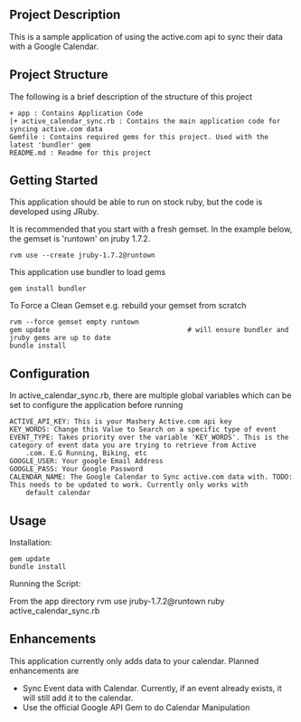 Project Description
-----

This is a sample application of using the active.com api to sync their data with a Google Calendar.

Project Structure
-----
The following is a brief description of the structure of this project

    + app : Contains Application Code
    |+ active_calendar_sync.rb : Contains the main application code for syncing active.com data
    Gemfile : Contains required gems for this project. Used with the latest 'bundler' gem
    README.md : Readme for this project

Getting Started
-----

This application should be able to run on stock ruby, but the code is developed using JRuby.

It is recommended that you start with a fresh gemset. In the example below, the gemset is 'runtown' on jruby 1.7.2.

    rvm use --create jruby-1.7.2@runtown

This application use bundler to load gems

    gem install bundler

To Force a Clean Gemset e.g. rebuild your gemset from scratch

    rvm --force gemset empty runtown
    gem update                                  # will ensure bundler and jruby gems are up to date
    bundle install

Configuration
-----
In active_calendar_sync.rb, there are multiple global variables which can be set to configure the application before running

    ACTIVE_API_KEY: This is your Mashery Active.com api key
    KEY_WORDS: Change this Value to Search on a specific type of event
    EVENT_TYPE: Takes priority over the variable 'KEY_WORDS'. This is the category of event data you are trying to retrieve from Active
        .com. E.G Running, Biking, etc
    GOOGLE_USER: Your google Email Address
    GOOGLE_PASS: Your Google Password
    CALENDAR_NAME: The Google Calendar to Sync active.com data with. TODO: This needs to be updated to work. Currently only works with
        default calendar

Usage
-----

Installation:

    gem update
    bundle install

Running the Script:

From the app directory
    rvm use jruby-1.7.2@runtown
    ruby active_calendar_sync.rb


Enhancements
-----
This application currently only adds data to your calendar. Planned enhancements are
- Sync Event data with Calendar. Currently, if an event already exists, it will still add it to the calendar.
- Use the official Google API Gem to do Calendar Manipulation




